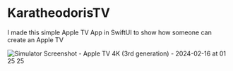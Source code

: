 # KaratheodorisTV
I made this simple Apple TV App in SwiftUI to show how someone can create an Apple TV

![Simulator Screenshot - Apple TV 4K (3rd generation) - 2024-02-16 at 01 25 25](https://github.com/angelosstaboulis/KaratheodorisTV/assets/79055304/a1aa9c0e-55ec-4b7e-94b4-9ddbb8d2f11f)
